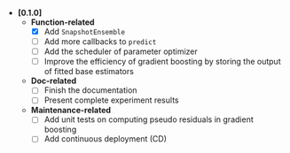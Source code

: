 * **[0.1.0]**
    * **Function-related**
        * [x] Add ``SnapshotEnsemble``
        * [ ] Add more callbacks to ``predict``
        * [ ] Add the scheduler of parameter optimizer
        * [ ] Improve the efficiency of gradient boosting by storing the output of fitted base estimators
    * **Doc-related**
        * [ ] Finish the documentation
        * [ ] Present complete experiment results
    * **Maintenance-related**
        * [ ] Add unit tests on computing pseudo residuals in gradient boosting
        * [ ] Add continuous deployment (CD)